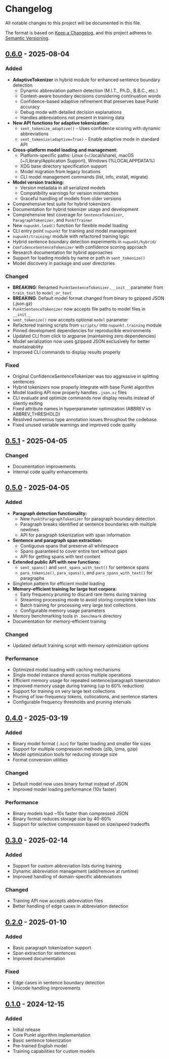 # Changelog

All notable changes to this project will be documented in this file.

The format is based on [Keep a Changelog](https://keepachangelog.com/en/1.0.0/),
and this project adheres to [Semantic Versioning](https://semver.org/spec/v2.0.0.html).

## [0.6.0] - 2025-08-04

### Added
- **AdaptiveTokenizer** in hybrid module for enhanced sentence boundary detection
  - Dynamic abbreviation pattern detection (M.I.T., Ph.D., B.B.C., etc.)
  - Context-aware boundary decisions considering continuation words
  - Confidence-based adaptive refinement that preserves base Punkt accuracy
  - Debug mode with detailed decision explanations
  - Handles abbreviations not present in training data
- **New API functions for adaptive tokenization:**
  - `sent_tokenize_adaptive()` - Uses confidence scoring with dynamic abbreviations
  - `sent_tokenize(adaptive=True)` - Enable adaptive mode in standard API
- **Cross-platform model loading and management:**
  - Platform-specific paths: Linux (~/.local/share), macOS (~/Library/Application Support), Windows (%LOCALAPPDATA%)
  - XDG base directory specification support
  - Model migration from legacy locations
  - CLI model management commands (list, info, install, migrate)
- **Model version tracking:**
  - Version metadata in all serialized models
  - Compatibility warnings for version mismatches
  - Graceful handling of models from older versions
- Comprehensive test suite for hybrid tokenizers
- Documentation for hybrid tokenizer usage and development
- Comprehensive test coverage for `SentenceTokenizer`, `ParagraphTokenizer`, and `PunktTrainer`
- New `nupunkt.load()` function for flexible model loading
- CLI entry point `nupunkt` for training and model management
- `nupunkt/training/` module with refactored training logic
- Hybrid sentence boundary detection experiments in `nupunkt/hybrid/`
- `ConfidenceSentenceTokenizer` with confidence scoring approach
- Research documentation for hybrid approaches
- Support for loading models by name or path in `sent_tokenize()`
- Model discovery in package and user directories

### Changed
- **BREAKING**: Renamed `PunktSentenceTokenizer.__init__` parameter from `train_text` to `model_or_text`
- **BREAKING**: Default model format changed from binary to gzipped JSON (.json.gz)
- `PunktSentenceTokenizer` now accepts file paths to model files in `__init__`
- `sent_tokenize()` now accepts optional `model` parameter
- Refactored training scripts from `scripts/` into `nupunkt.training` module
- Pinned development dependencies for reproducible environments
- Updated CLI from click to argparse (maintaining zero dependencies)
- Model serialization now uses gzipped JSON exclusively for better maintainability
- Improved CLI commands to display results properly

### Fixed
- Original ConfidenceSentenceTokenizer was too aggressive in splitting sentences
- Hybrid tokenizers now properly integrate with base Punkt algorithm
- Model loading API now properly handles `.json.xz` files
- CLI evaluate and optimize commands now display results instead of silently exiting
- Fixed attribute names in hyperparameter optimization (ABBREV vs ABBREV_THRESHOLD)
- Resolved numerous type annotation issues throughout the codebase
- Fixed unused variable warnings and improved code quality

## [0.5.1] - 2025-04-05

### Changed
- Documentation improvements
- Internal code quality enhancements

## [0.5.0] - 2025-04-05

### Added
- **Paragraph detection functionality:**
  - New `PunktParagraphTokenizer` for paragraph boundary detection
  - Paragraph breaks identified at sentence boundaries with multiple newlines
  - API for paragraph tokenization with span information
- **Sentence and paragraph span extraction:**
  - Contiguous spans that preserve all whitespace
  - Spans guaranteed to cover entire text without gaps
  - API for getting spans with text content
- **Extended public API with new functions:**
  - `sent_spans()` and `sent_spans_with_text()` for sentence spans
  - `para_tokenize()`, `para_spans()`, and `para_spans_with_text()` for paragraphs
- Singleton pattern for efficient model loading
- **Memory-efficient training for large text corpora:**
  - Early frequency pruning to discard rare items during training
  - Streaming processing mode to avoid storing complete token lists
  - Batch training for processing very large text collections
  - Configurable memory usage parameters
- Memory benchmarking tools in `.benchmark` directory
- Documentation for memory-efficient training

### Changed
- Updated default training script with memory optimization options

### Performance
- Optimized model loading with caching mechanisms
- Single model instance shared across multiple operations
- Efficient memory usage for repeated sentence/paragraph tokenization
- Improved memory usage during training (up to 60% reduction)
- Support for training on very large text collections
- Pruning of low-frequency tokens, collocations, and sentence starters
- Configurable frequency thresholds and pruning intervals

## [0.4.0] - 2025-03-19

### Added
- Binary model format (`.bin`) for faster loading and smaller file sizes
- Support for multiple compression methods (zlib, lzma, gzip)
- Model optimization tools for reducing storage size
- Format conversion utilities

### Changed
- Default model now uses binary format instead of JSON
- Improved model loading performance (10x faster)

### Performance
- Binary models load ~10x faster than compressed JSON
- Binary format reduces storage size by 40-60%
- Support for selective compression based on size/speed tradeoffs

## [0.3.0] - 2025-02-14

### Added
- Support for custom abbreviation lists during training
- Dynamic abbreviation management (add/remove at runtime)
- Improved handling of domain-specific abbreviations

### Changed
- Training API now accepts abbreviation files
- Better handling of edge cases in abbreviation detection

## [0.2.0] - 2025-01-10

### Added
- Basic paragraph tokenization support
- Span extraction for sentences
- Improved documentation

### Fixed
- Edge cases in sentence boundary detection
- Unicode handling improvements

## [0.1.0] - 2024-12-15

### Added
- Initial release
- Core Punkt algorithm implementation
- Basic sentence tokenization
- Pre-trained English model
- Training capabilities for custom models

[Unreleased]: https://github.com/alea-institute/nupunkt/compare/v0.6.0...HEAD
[0.6.0]: https://github.com/alea-institute/nupunkt/compare/v0.5.1...v0.6.0
[0.5.1]: https://github.com/alea-institute/nupunkt/compare/v0.5.0...v0.5.1
[0.5.0]: https://github.com/alea-institute/nupunkt/compare/v0.4.0...v0.5.0
[0.4.0]: https://github.com/alea-institute/nupunkt/compare/v0.3.0...v0.4.0
[0.3.0]: https://github.com/alea-institute/nupunkt/compare/v0.2.0...v0.3.0
[0.2.0]: https://github.com/alea-institute/nupunkt/compare/v0.1.0...v0.2.0
[0.1.0]: https://github.com/alea-institute/nupunkt/releases/tag/v0.1.0